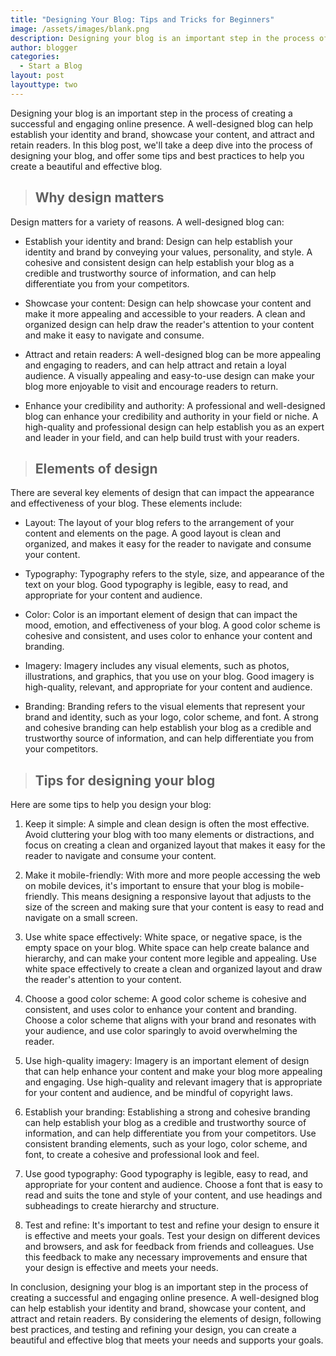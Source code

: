 ```yaml
---
title: "Designing Your Blog: Tips and Tricks for Beginners"
image: /assets/images/blank.png
description: Designing your blog is an important step in the process of creating a successful and engaging online presence. A well-designed blog can help establish your identity and brand, showcase your content, and attract and retain readers. In this blog post, we'll take a deep dive into the process of designing your blog, and offer some tips and best practices to help you create a beautiful and effective blog.
author: blogger
categories:
  - Start a Blog
layout: post
layouttype: two
---
```


Designing your blog is an important step in the process of creating a successful and engaging online presence. A well-designed blog can help establish your identity and brand, showcase your content, and attract and retain readers. In this blog post, we'll take a deep dive into the process of designing your blog, and offer some tips and best practices to help you create a beautiful and effective blog.

> ## Why design matters

Design matters for a variety of reasons. A well-designed blog can:

- Establish your identity and brand: Design can help establish your identity and brand by conveying your values, personality, and style. A cohesive and consistent design can help establish your blog as a credible and trustworthy source of information, and can help differentiate you from your competitors.

- Showcase your content: Design can help showcase your content and make it more appealing and accessible to your readers. A clean and organized design can help draw the reader's attention to your content and make it easy to navigate and consume.

- Attract and retain readers: A well-designed blog can be more appealing and engaging to readers, and can help attract and retain a loyal audience. A visually appealing and easy-to-use design can make your blog more enjoyable to visit and encourage readers to return.

- Enhance your credibility and authority: A professional and well-designed blog can enhance your credibility and authority in your field or niche. A high-quality and professional design can help establish you as an expert and leader in your field, and can help build trust with your readers.

> ## Elements of design

There are several key elements of design that can impact the appearance and effectiveness of your blog. These elements include:

- Layout: The layout of your blog refers to the arrangement of your content and elements on the page. A good layout is clean and organized, and makes it easy for the reader to navigate and consume your content.

- Typography: Typography refers to the style, size, and appearance of the text on your blog. Good typography is legible, easy to read, and appropriate for your content and audience.

- Color: Color is an important element of design that can impact the mood, emotion, and effectiveness of your blog. A good color scheme is cohesive and consistent, and uses color to enhance your content and branding.

- Imagery: Imagery includes any visual elements, such as photos, illustrations, and graphics, that you use on your blog. Good imagery is high-quality, relevant, and appropriate for your content and audience.

- Branding: Branding refers to the visual elements that represent your brand and identity, such as your logo, color scheme, and font. A strong and cohesive branding can help establish your blog as a credible and trustworthy source of information, and can help differentiate you from your competitors.

> ## Tips for designing your blog

Here are some tips to help you design your blog:

1. Keep it simple: A simple and clean design is often the most effective. Avoid cluttering your blog with too many elements or distractions, and focus on creating a clean and organized layout that makes it easy for the reader to navigate and consume your content.

2. Make it mobile-friendly: With more and more people accessing the web on mobile devices, it's important to ensure that your blog is mobile-friendly. This means designing a responsive layout that adjusts to the size of the screen and making sure that your content is easy to read and navigate on a small screen.

3. Use white space effectively: White space, or negative space, is the empty space on your blog. White space can help create balance and hierarchy, and can make your content more legible and appealing. Use white space effectively to create a clean and organized layout and draw the reader's attention to your content.

4. Choose a good color scheme: A good color scheme is cohesive and consistent, and uses color to enhance your content and branding. Choose a color scheme that aligns with your brand and resonates with your audience, and use color sparingly to avoid overwhelming the reader.

5. Use high-quality imagery: Imagery is an important element of design that can help enhance your content and make your blog more appealing and engaging. Use high-quality and relevant imagery that is appropriate for your content and audience, and be mindful of copyright laws.

6. Establish your branding: Establishing a strong and cohesive branding can help establish your blog as a credible and trustworthy source of information, and can help differentiate you from your competitors. Use consistent branding elements, such as your logo, color scheme, and font, to create a cohesive and professional look and feel.

7. Use good typography: Good typography is legible, easy to read, and appropriate for your content and audience. Choose a font that is easy to read and suits the tone and style of your content, and use headings and subheadings to create hierarchy and structure.

8. Test and refine: It's important to test and refine your design to ensure it is effective and meets your goals. Test your design on different devices and browsers, and ask for feedback from friends and colleagues. Use this feedback to make any necessary improvements and ensure that your design is effective and meets your needs.

In conclusion, designing your blog is an important step in the process of creating a successful and engaging online presence. A well-designed blog can help establish your identity and brand, showcase your content, and attract and retain readers. By considering the elements of design, following best practices, and testing and refining your design, you can create a beautiful and effective blog that meets your needs and supports your goals.
